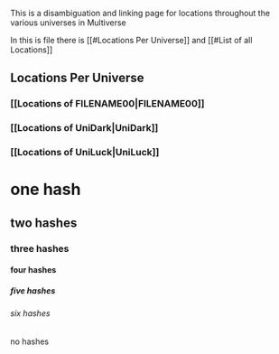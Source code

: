 This is a disambiguation and linking page for locations throughout the various universes in Multiverse

In this is file there is [[#Locations Per Universe]] and [[#List of all Locations]]

## Locations Per Universe
### [[Locations of FILENAME00|FILENAME00]]
### [[Locations of UniDark|UniDark]] 
### [[Locations of UniLuck|UniLuck]]

# one hash
## two hashes
### three hashes
#### four hashes
##### five hashes
###### six hashes
no hashes